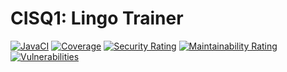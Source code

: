 # CISQ1: Lingo Trainer

[![JavaCI](https://github.com/Hvitson/cisq1-lingo/actions/workflows/main.yml/badge.svg)](https://github.com/Hvitson/cisq1-lingo/actions/workflows/main.yml)
[![Coverage](https://sonarcloud.io/api/project_badges/measure?project=Hvitson_cisq1-lingo&metric=coverage)](https://sonarcloud.io/dashboard?id=Hvitson_cisq1-lingo)
[![Security Rating](https://sonarcloud.io/api/project_badges/measure?project=Hvitson_cisq1-lingo&metric=security_rating)](https://sonarcloud.io/dashboard?id=Hvitson_cisq1-lingo)
[![Maintainability Rating](https://sonarcloud.io/api/project_badges/measure?project=Hvitson_cisq1-lingo&metric=sqale_rating)](https://sonarcloud.io/dashboard?id=Hvitson_cisq1-lingo)
[![Vulnerabilities](https://sonarcloud.io/api/project_badges/measure?project=Hvitson_cisq1-lingo&metric=vulnerabilities)](https://sonarcloud.io/dashboard?id=Hvitson_cisq1-lingo)

